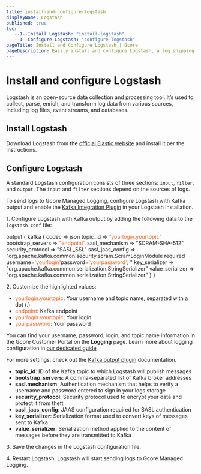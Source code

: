 ```yaml
---
title: install-and-configure-logstash
displayName: Logstash
published: true
toc:
   --1--Install Logstash: "install-logstash"
   --1--Configure Logstash: "configure-logstash"
pageTitle: Install and Configure Logstash | Gcore
pageDescription: Easily install and configure Logstash, a log shipping tool, to collect and send logs to Gcore's logging servers.
---
```

# Install and configure Logstash

Logstash is an open-source data collection and processing tool. It’s used to collect, parse, enrich, and transform log data from various sources, including log files, event streams, and databases.

## Install Logstash

Download Logstash from the <a href="https://www.elastic.co/logstash" target="_blank">official Elastic website</a> and install it per the instructions.

## Configure Logstash

A standard Logstash configuration consists of three sections: `input`, `filter`, and `output`. The `input` and `filter` sections depend on the sources of logs.

To send logs to Gcore Managed Logging, configure Logstash with Kafka output and enable the <a href="https://github.com/logstash-plugins/logstash-integration-kafka" target="_blank">Kafka Integration Plugin</a> in your Logstash installation.

1\. Configure Logstash with Kafka output by adding the following data to the `logstash.conf` file:

<code-block>
output {
        kafka {
          codec => json
          topic_id => <span style="color:#FF5913">"yourlogin.yourtopic"</span>
          bootstrap_servers => <span style="color:#FF5913">"endpoint"</span>
          sasl_mechanism => "SCRAM-SHA-512"
          security_protocol => "SASL_SSL"
          sasl_jaas_config => "org.apache.kafka.common.security.scram.ScramLoginModule required username=<span style="color:#FF5913">'yourlogin'</span>password=<span style="color:#FF5913">'yourpassword'</span>; "
          key_serializer => "org.apache.kafka.common.serialization.StringSerializer"
          value_serializer => "org.apache.kafka.common.serialization.StringSerializer"
        }
    }
</code-block>

2\. Customize the highlighted values:

- <span style="color:#FF5913">yourlogin.yourtopic</span>: Your username and topic name, separated with a dot (.)
- <span style="color:#FF5913">endpoint</span>: Kafka endpoint
- <span style="color:#FF5913">yourlogin.yourtopic</span>: Your login
- <span style="color:#FF5913">yourpassword</span>: Your password

<alert-element type="tip" title="Tip">
 
You can find your username, password, login, and topic name information in the Gcore Customer Portal on the **Logging** page. Learn more about logging configuration in <a href="https://gcore.com/docs/cloud/logging-as-a-service/configure-logging-and-view-your-logs" target="_blank">our dedicated guide</a>.
 
</alert-element>

For more settings, check out the <a href="https://www.elastic.co/guide/en/logstash/current/plugins-outputs-kafka.html" target="_blank">Kafka output plugin</a> documentation. 

<expandable-element title="Descriptions of the “output” parameters">

- **topic_id**: ID of the Kafka topic to which Logstash will publish messages
- **bootstrap_servers**: A comma-separated list of Kafka broker addresses
- **sasl.mechanism**: Authentication mechanism that helps to verify a username and password entered to sign in your logs storage 
- **security_protocol**: Security protocol used to encrypt your data and protect it from theft
- **sasl_jaas_config**: JAAS configuration required for SASL authentication
- **key_serializer**: Serialization format used to convert keys of messages sent to Kafka
- **value_serializer**: Serialization method applied to the content of messages before they are transmitted to Kafka

</expandable-element> 

3\. Save the changes in the Logstash configuration file.

4\. Restart Logstash. Logstash will start sending logs to Gcore Managed Logging.
